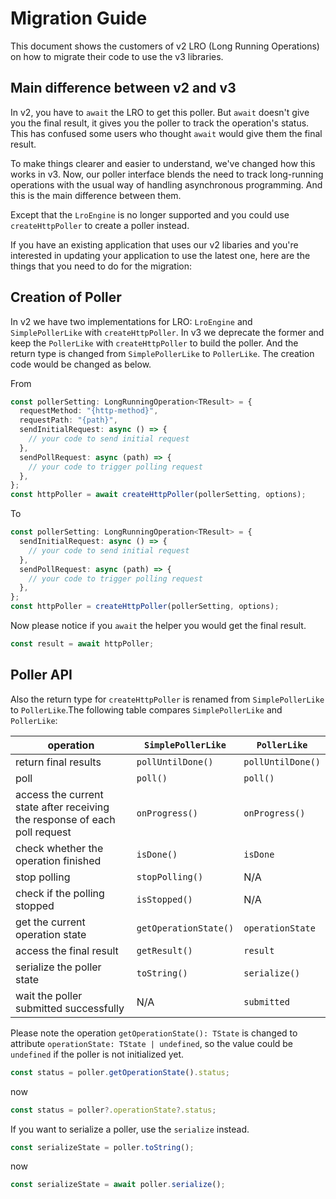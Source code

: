 # Migration Guide

This document shows the customers of v2 LRO (Long Running Operations) on how to migrate their code to use the v3 libraries.

## Main difference between v2 and v3

In v2, you have to `await` the LRO to get this poller. But `await` doesn't give you the final result, it gives you the poller to track the operation's status. This has confused some users who thought `await` would give them the final result.

To make things clearer and easier to understand, we've changed how this works in v3. Now, our poller interface blends the need to track long-running operations with the usual way of handling asynchronous programming. And this is the main difference between them.

Except that the `LroEngine` is no longer supported and you could use `createHttpPoller` to create a poller instead.

If you have an existing application that uses our v2 libaries and you're interested in updating your application to use the latest one, here are the things that you need to do for the migration:

## Creation of Poller

In v2 we have two implementations for LRO: `LroEngine` and `SimplePollerLike` with `createHttpPoller`. In v3 we deprecate the former and keep the `PollerLike` with `createHttpPoller` to build the poller. And the return type is changed from `SimplePollerLike` to `PollerLike`. The creation code would be changed as below.

From

```typescript
const pollerSetting: LongRunningOperation<TResult> = {
  requestMethod: "{http-method}",
  requestPath: "{path}",
  sendInitialRequest: async () => {
    // your code to send initial request
  },
  sendPollRequest: async (path) => {
    // your code to trigger polling request
  },
};
const httpPoller = await createHttpPoller(pollerSetting, options);
```

To

```typescript
const pollerSetting: LongRunningOperation<TResult> = {
  sendInitialRequest: async () => {
    // your code to send initial request
  },
  sendPollRequest: async (path) => {
    // your code to trigger polling request
  },
};
const httpPoller = createHttpPoller(pollerSetting, options);
```

Now please notice if you `await` the helper you would get the final result.

```typescript
const result = await httpPoller;
```

## Poller API

Also the return type for `createHttpPoller` is renamed from `SimplePollerLike` to `PollerLike`.The following table compares `SimplePollerLike` and `PollerLike`:

| operation                                                                  | `SimplePollerLike`    | `PollerLike`      |
| -------------------------------------------------------------------------- | --------------------- | ----------------- |
| return final results                                                       | `pollUntilDone()`     | `pollUntilDone()` |
| poll                                                                       | `poll()`              | `poll()`          |
| access the current state after receiving the response of each poll request | `onProgress()`        | `onProgress()`    |
| check whether the operation finished                                       | `isDone()`            | `isDone`          |
| stop polling                                                               | `stopPolling()`       | N/A               |
| check if the polling stopped                                               | `isStopped()`         | N/A               |
| get the current operation state                                            | `getOperationState()` | `operationState`  |
| access the final result                                                    | `getResult()`         | `result`          |
| serialize the poller state                                                 | `toString()`          | `serialize()`     |
| wait the poller submitted successfully                                     | N/A                   | `submitted`       |

Please note the operation `getOperationState(): TState` is changed to attribute `operationState: TState | undefined`, so the value could be `undefined` if the poller is not initialized yet.

```ts
const status = poller.getOperationState().status;
```

now

```ts
const status = poller?.operationState?.status;
```

If you want to serialize a poller, use the `serialize` instead.

```ts
const serializeState = poller.toString();
```

now

```ts
const serializeState = await poller.serialize();
```
